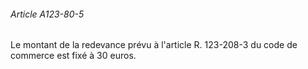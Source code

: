 ###### Article A123-80-5

Le montant de la redevance prévu à l'article R. 123-208-3 du code de commerce est fixé à 30 euros.

